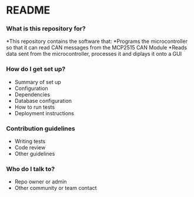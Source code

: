 # README #

### What is this repository for? ###

*This repository contains the software that:
	*Programs the microcontroller so that it can read CAN messages from the MCP2515 CAN Module
	*Reads data sent from the microcontroller, processes it and diplays it onto a GUI

### How do I get set up? ###

* Summary of set up
* Configuration
* Dependencies
* Database configuration
* How to run tests
* Deployment instructions

### Contribution guidelines ###

* Writing tests
* Code review
* Other guidelines

### Who do I talk to? ###

* Repo owner or admin
* Other community or team contact